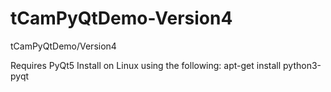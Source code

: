 # tCamPyQtDemo-Version4
tCamPyQtDemo/Version4

Requires PyQt5
Install on Linux using the following:
apt-get install python3-pyqt

